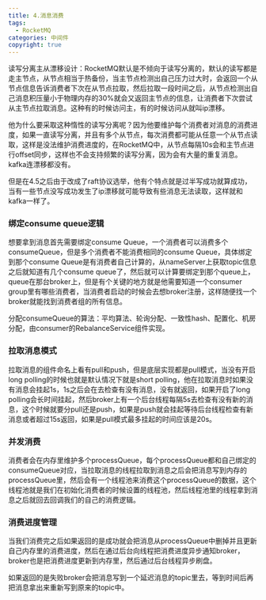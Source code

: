 ```yaml
---
title: 4.消息消费
tags:
  - RocketMQ
categories: 中间件
copyright: true
---
```


读写分离主从漂移设计：RocketMQ默认是不倾向于读写分离的，默认的读写都是走主节点，从节点相当于热备份，当主节点检测出自己压力过大时，会返回一个从节点信息告诉消费者下次在从节点拉取，然后拉取一段时间之后，从节点检测出自己消息积压量小于物理内存的30%就会又返回主节点的信息，让消费者下次尝试从主节点拉取消息。这种有的时候访问主，有的时候访问从就叫ip漂移。

他为什么要采取这种惰性的读写分离呢？因为他要维护每个消费者对消息的消费进度，如果一直读写分离，并且有多个从节点，每次消费都可能从任意一个从节点读取，这样是没法维护消费进度的，在RocketMQ中，从节点每隔10s会和主节点进行offset同步，这样也不会支持频繁的读写分离，因为会有大量的重复消息。kafka连漂移都没有。

但是在4.5之后由于改成了raft协议选举，他有个特点就是过半写成功就算成功，当有一些节点没写成功发生了ip漂移就可能导致有些消息无法读取，这样就和kafka一样了。

### 绑定consume queue逻辑

想要拿到消息首先需要绑定consume Queue，一个消费者可以消费多个consumeQueue，但是多个消费者不能消费相同的consume Queue，具体绑定到那个consume Queue是有消费者自己计算的，从nameServer上获取topic信息之后就知道有几个consume queue了，然后就可以计算要绑定到那个queue上，queue在那台broker上，但是有个关键的地方就是他需要知道一个consumer group里有哪些消费者，当消费者启动的时候会去想broker注册，这样随便找一个broker就能找到消费者组的所有信息。

分配consumeQueue的算法：平均算法、轮询分配、一致性hash、配置化、机房分配，由consumer的RebalanceService组件实现。

### 拉取消息模式

拉取消息的组件命名上看有pull和push，但是底层实现都是pull模式，当没有开启long polling的时候也就是默认情况下就是short polling，他在拉取消息时如果没有消息会挂起1s，1s之后会在去检查有没有消息，没有就返回，如果开启了long polling会长时间挂起，然后broker上有一个后台线程每隔5s去检查有没有新的消息，这个时候就要分pull还是push，如果是push就会挂起等待后台线程检查有新消息或者超过15s返回，如果是pull模式最多挂起的时间应该是20s。

### 并发消费

消费者会在内存里维护多个processQueue，每个processQueue都和自己绑定的consumeQueue对应，当拉取消息的线程拉取到消息之后会把消息写到内存的processQueue里，然后会有一个线程池来消费这个processQueue的数据，这个线程池就是我们在初始化消费者的时候设置的线程池，然后线程池里的线程拿到消息之后就回去回调我们的自己的消费逻辑。

### 消费进度管理

当我们消费完之后如果返回的是成功就会把消息从processQueue中删掉并且更新自己内存里的消费进度，然后在通过后台向线程把消费进度异步通知broker，broker也是把消费进度更新到内存里，然后通过后台线程异步刷盘。

如果返回的是失败broker会把消息写到一个延迟消息的topic里去，等到时间后再把消息拿出来重新写到原来的topic中。
